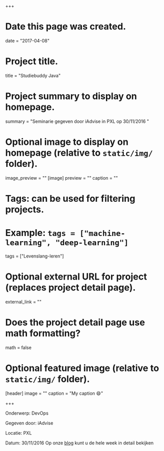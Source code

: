 +++
# Date this page was created.
date = "2017-04-08"

# Project title.
title = "Studiebuddy Java"

# Project summary to display on homepage.
summary = "Seminarie gegeven door iAdvise in PXL op 30/11/2016 "


# Optional image to display on homepage (relative to `static/img/` folder).
image_preview = ""
[image]
preview = ""
caption = ""
# Tags: can be used for filtering projects.
# Example: `tags = ["machine-learning", "deep-learning"]`
tags = ["Levenslang-leren"]

# Optional external URL for project (replaces project detail page).
external_link = ""

# Does the project detail page use math formatting?
math = false

# Optional featured image (relative to `static/img/` folder).
[header]
image = ""
caption = "My caption :smile:"

+++

Onderwerp: DevOps

Gegeven door: iAdvise

Locatie: PXL

Datum: 30/11/2016
Op onze [blog](https://2tingroep43.wordpress.com/portfolio/2tin-projectweek/) kunt u de hele week in detail bekijken
